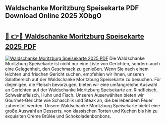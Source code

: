 ## Waldschanke Moritzburg Speisekarte PDF Download Online 2025 XObgO

# <h2><a href="http://gc8n3e.nevu.top/?p=Waldschanke+Moritzburg+Speisekarte">🔗 👉🔴 Waldschanke Moritzburg Speisekarte 2025 PDF</a></h2>

[![Waldschanke Moritzburg Speisekarte 2025 PDF](https://i.imgur.com/dBaPXMq.png)](http://gc8n3e.nevu.top/?p=Waldschanke+Moritzburg+Speisekarte)
Die Waldschanke Moritzburg Speisekarte ist nicht nur eine Liste von Gerichten, sondern auch eine Gelegenheit, den Geschmack zu genießen. Wenn Sie nach einem leichten und frischen Gericht suchen, empfehlen wir Ihnen, unseren Salatbereich auf der Waldschanke Moritzburg Speisekarte zu besuchen. Für diejenigen, die Fleisch bevorzugen, bieten wir eine umfangreiche Auswahl an Gerichten auf der Waldschanke Moritzburg Speisekarte an: Rindfleisch, Schweinefleisch, Huhn und Fisch. Unseren Auserwählten bieten wir Gourmet-Gerichte wie Schaschlik und Steak an, die bei lebendem Feuer zubereitet werden. Unsere Waldschanke Moritzburg Speisekarte bietet eine große Auswahl an Desserts, von klassischen Torten und Kuchen bis hin zu exquisiten Crème Brûlée und Schokoladenbonbons.
